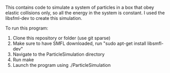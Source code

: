 This contains code to simulate a system of particles in a box that obey elastic collisions only, so 
all the energy in the system is constant. I used the libsfml-dev to create this simulation. 

To run this program:

1. Clone this repository or folder (use git sparse)
2. Make sure to have SMFL downloaded, run "sudo apt-get install libsmfl-dev"
3. Navigate to the ParticleSimulation directory
4. Run make
5. Launch the program using ./ParticleSimulation
